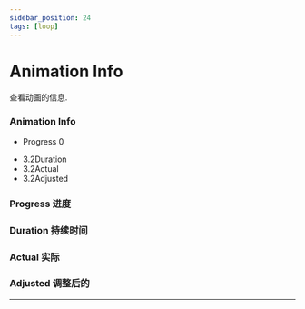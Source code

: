 ```yaml
---
sidebar_position: 24
tags: [loop]
---
```


# Animation Info

查看动画的信息.

<div className="patch-container">
    <div className="patch processor">
        <h3>Animation Info</h3>
        <ul className="inputs">
            <li>Progress <span>0</span></li>
        </ul>
        <ul className="outputs">
            <li><span>3.2</span>Duration </li>
            <li><span>3.2</span>Actual</li> 
            <li><span>3.2</span>Adjusted</li>
        </ul>
    </div>
</div>

### Progress 进度


### Duration 持续时间


### Actual 实际


### Adjusted 调整后的


------
